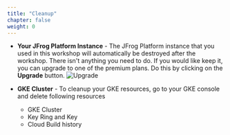 ```yaml
---
title: "Cleanup"
chapter: false
weight: 0
---
```


- **Your JFrog Platform Instance** - The JFrog Platform instance that you used in this workshop will automatically be destroyed after the workshop. There isn't anything you need to do. If you would like keep it, you can upgrade to one of the premium plans. Do this by clicking on the **Upgrade** button.
![Upgrade](/images/upgrade.png)

- **GKE Cluster** - To cleanup your GKE resources, go to your GKE console and delete following resources

    - GKE Cluster
    - Key Ring and Key
    - Cloud Build history


